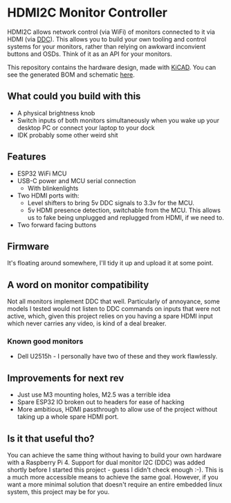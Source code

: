 # HDMI2C Monitor Controller

HDMI2C allows network control (via WiFi) of monitors connected to it via HDMI (via
[DDC]). This allows you to build your own tooling and control systems for your monitors,
rather than relying on awkward inconvient buttons and OSDs. Think of it as an API for
your monitors.

This repository contains the hardware design, made with [KiCAD]. You can see the
generated BOM and schematic [here][pages].

## What could you build with this

- A physical brightness knob
- Switch inputs of both monitors simultaneously when you wake up your desktop PC or
  connect your laptop to your dock
- IDK probably some other weird shit

## Features

- ESP32 WiFi MCU
- USB-C power and MCU serial connection
  - With blinkenlights
- Two HDMI ports with:
  - Level shifters to bring 5v DDC signals to 3.3v for the MCU.
  - 5v HDMI presence detection, switchable from the MCU. This allows us to fake being
    unplugged and replugged from HDMI, if we need to.
- Two forward facing buttons

## Firmware

It's floating around somewhere, I'll tidy it up and upload it at some point.

## A word on monitor compatibility

Not all monitors implement DDC that well. Particularly of annoyance, some models I
tested would not listen to DDC commands on inputs that were not active, which, given
this project relies on you having a spare HDMI input which never carries any video, is
kind of a deal breaker.

### Known good monitors

- Dell U2515h - I personally have two of these and they work flawlessly.

## Improvements for next rev

- Just use M3 mounting holes, M2.5 was a terrible idea
- Spare ESP32 IO broken out to headers for ease of hacking
- More ambitious, HDMI passthrough to allow use of the project without taking up a whole
  spare HDMI port.

## Is it that useful tho?

You can achieve the same thing without having to build your own hardware with a
Raspberry Pi 4. Support for dual monitor I2C (DDC) was added shortly before I started
this project - guess I didn't check enough :-). This is a much more accessible means to
achieve the same goal. However, if you want a more minimal solution that doesn't require
an entire embedded linux system, this project may be for you.

[DDC]: https://en.wikipedia.org/wiki/Display_Data_Channel
[KiCAD]: https://kicad.org
[pages]: https://wlcx.github.io/hdmi2c
